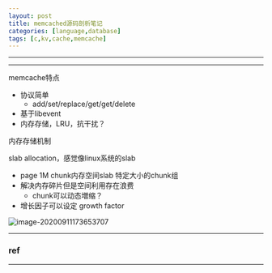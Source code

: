 ```yaml
---
layout: post
title: memcached源码剖析笔记
categories: [language,database]
tags: [c,kv,cache,memcache]
---
```

  

---

 

---

memcache特点

- 协议简单
  - add/set/replace/get/get/delete
- 基于libevent
- 内存存储，LRU，抗干扰？

内存存储机制

slab allocation，感觉像linux系统的slab

- page 1M chunk内存空间slab 特定大小的chunk组
- 解决内存碎片但是空间利用存在浪费
  - chunk可以动态増缩？
- 增长因子可以设定 growth factor

![image-20200911173653707](https://wanghenshui.github.io/assets/image-20200911173653707.png)

---

### ref





---

